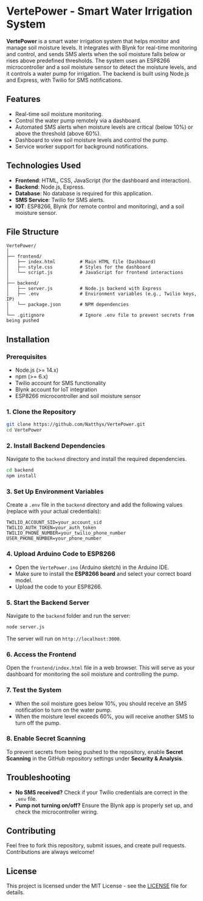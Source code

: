 
# VertePower - Smart Water Irrigation System

**VertePower** is a smart water irrigation system that helps monitor and manage soil moisture levels. It integrates with Blynk for real-time monitoring and control, and sends SMS alerts when the soil moisture falls below or rises above predefined thresholds. The system uses an ESP8266 microcontroller and a soil moisture sensor to detect the moisture levels, and it controls a water pump for irrigation. The backend is built using Node.js and Express, with Twilio for SMS notifications.

## Features

- Real-time soil moisture monitoring.
- Control the water pump remotely via a dashboard.
- Automated SMS alerts when moisture levels are critical (below 10%) or above the threshold (above 60%).
- Dashboard to view soil moisture levels and control the pump.
- Service worker support for background notifications.

## Technologies Used

- **Frontend**: HTML, CSS, JavaScript (for the dashboard and interaction).
- **Backend**: Node.js, Express.
- **Database**: No database is required for this application.
- **SMS Service**: Twilio for SMS alerts.
- **IOT**: ESP8266, Blynk (for remote control and monitoring), and a soil moisture sensor.

## File Structure

```
VertePower/
│
├── frontend/
│   ├── index.html         # Main HTML file (Dashboard)
│   ├── style.css          # Styles for the dashboard
│   └── script.js          # JavaScript for frontend interactions
│
├── backend/
│   ├── server.js          # Node.js backend with Express
│   ├── .env               # Environment variables (e.g., Twilio keys, IP)
│   └── package.json       # NPM dependencies
│
└── .gitignore             # Ignore .env file to prevent secrets from being pushed
```

## Installation

### Prerequisites

- Node.js (>= 14.x)
- npm (>= 6.x)
- Twilio account for SMS functionality
- Blynk account for IoT integration
- ESP8266 microcontroller and soil moisture sensor

### 1. Clone the Repository

```bash
git clone https://github.com/Natthyx/VertePower.git
cd VertePower
```

### 2. Install Backend Dependencies

Navigate to the `backend` directory and install the required dependencies.

```bash
cd backend
npm install
```

### 3. Set Up Environment Variables

Create a `.env` file in the `backend` directory and add the following values (replace with your actual credentials):

```
TWILIO_ACCOUNT_SID=your_account_sid
TWILIO_AUTH_TOKEN=your_auth_token
TWILIO_PHONE_NUMBER=your_twilio_phone_number
USER_PHONE_NUMBER=your_phone_number
```

### 4. Upload Arduino Code to ESP8266

- Open the `VertePower.ino` (Arduino sketch) in the Arduino IDE.
- Make sure to install the **ESP8266 board** and select your correct board model.
- Upload the code to your ESP8266.

### 5. Start the Backend Server

Navigate to the `backend` folder and run the server:

```bash
node server.js
```

The server will run on `http://localhost:3000`.

### 6. Access the Frontend

Open the `frontend/index.html` file in a web browser. This will serve as your dashboard for monitoring the soil moisture and controlling the pump.

### 7. Test the System

- When the soil moisture goes below 10%, you should receive an SMS notification to turn on the water pump.
- When the moisture level exceeds 60%, you will receive another SMS to turn off the pump.

### 8. Enable Secret Scanning

To prevent secrets from being pushed to the repository, enable **Secret Scanning** in the GitHub repository settings under **Security & Analysis**.

## Troubleshooting

- **No SMS received?** Check if your Twilio credentials are correct in the `.env` file.
- **Pump not turning on/off?** Ensure the Blynk app is properly set up, and check the microcontroller wiring.

## Contributing

Feel free to fork this repository, submit issues, and create pull requests. Contributions are always welcome!

## License

This project is licensed under the MIT License - see the [LICENSE](LICENSE) file for details.
